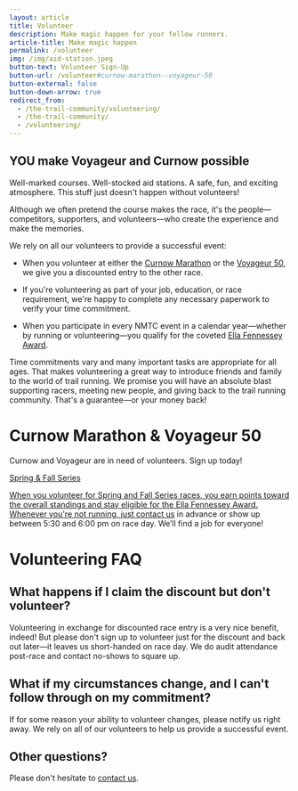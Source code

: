 ```yaml
---
layout: article
title: Volunteer
description: Make magic happen for your fellow runners.
article-title: Make magic happen
permalink: /volunteer
img: /img/aid-station.jpeg
button-text: Volunteer Sign-Up
button-url: /volunteer#curnow-marathon--voyageur-50
button-external: false
button-down-arrow: true
redirect_from:
  - /the-trail-community/volunteering/
  - /the-trail-community/
  - /volunteering/
---
```


## YOU make Voyageur and Curnow possible

Well-marked courses. Well-stocked aid stations. A safe, fun, and exciting atmosphere. This stuff just doesn't happen without volunteers!

Although we often pretend the course makes the race, it's the people—competitors, supporters, and volunteers—who create the experience and make the memories.

We rely on all our volunteers to provide a successful event:

* When you volunteer at either the [Curnow Marathon](/curnow) or the [Voyageur 50](/voyageur), we give you a discounted entry to the other race.

* If you're volunteering as part of your job, education, or race requirement, we're happy to complete any necessary paperwork to verify your time commitment.

* When you participate in every NMTC event in a calendar year—whether by running or volunteering—you qualify for the coveted [Ella Fennessey Award](/fennessey-award).

Time commitments vary and many important tasks are appropriate for all ages. That makes volunteering a great way to introduce friends and family to the world of trail running. We promise you will have an absolute blast supporting racers, meeting new people, and giving back to the trail running community. That's a guarantee—or your money back!

# Curnow Marathon &amp; Voyageur 50

Curnow and Voyageur are in need of volunteers. Sign up today!

<div class="container" style="display:flex;padding-bottom:1em;">
  <a href="https://www.signupgenius.com/go/10C0A45AFAC2AABFBC16-54927800-eugene#/" style="margin: 0 auto;" target="blank">
    <div class="button" onclick="ga('send', 'event', 'Button', 'Click', 'curnow-volunteer')>
      Curnow volunteers
    </div>
  </a>
  <a href="https://www.signupgenius.com/go/10C0A45AFAC2AABFBC16-54265403-minnesota" style="margin: 0 auto;" target="blank">
    <div class="button" onclick="ga('send', 'event', 'Button', 'Click', 'voyageur-volunteer')>
      Voyageur volunteers
    </div>
  </a>
</div>

Opportunities include:

* **Aid station volunteers:** This is our highest-priority—far and away our biggest need each year. Fortunately, it’s also one of the most fun things to do on race day. Assemble a group of friends for the day, or just bring yourself and make some great new friends—all while providing the most essential contribution to race day success for our runners!

* **Road crossings and road monitoring:** Several aid stations feature this safety role—a responsibility that requires the highest level of commitment and focus. This is generally handled in shifts. We only have a couple of crossings, but their busy nature makes this extremely important.

* **Medical & first aid specialists:** A level of medical training is preferred – e.g. doctor, nurse, EMT, formal first-aid training, or similar.

* **Aid station captains:** Captains tend to be experienced volunteers who oversee setup/takedown, track food/drink inventories, communicate with race organizers and HAM radio operators, and generally empower the team to take great care of runners.

* **Drop bag delivery and aid station resupply**: Volunteers drive their own vehicles. Some bring drop bags from the start to aid stations and the finish. Others deliver extra food, water, ice, and other supplies to keep aid stations running smoothly.

* **Course marking, checking, and sweeping:** These volunteers have experience running and racing on the Curnow/Voyageur course. Before the race, markers plant flags and arrows. Race morning, checkers make sure the marking is easy to follow. After the race, sweepers clear the course of all marking.

* **Friday race prep and Sunday cleanup:** These are absolutely essential and often overlooked parts of the race—and a fantastic option for everyone who wants to both support the race and race the race. On Friday, volunteers stage aid station equipment and supplies. On Sunday, we wash water jugs, food containers, and reorganize equipment for the next race.

* **Other roles:** Click into the sign-up form above for a complete list of ways to help before, during, and after the race.

# Spring & Fall Series

When you volunteer for Spring and Fall Series races, you earn points toward the overall standings and stay eligible for the Ella Fennessey Award. Whenever you're not running, just [contact us](/contact) in advance or show up between 5:30 and 6:00 pm on race day. We’ll find a job for everyone!  

# Volunteering FAQ

## What happens if I claim the discount but don't volunteer?

Volunteering in exchange for discounted race entry is a very nice benefit, indeed! But please don't sign up to volunteer just for the discount and back out later—it leaves us short-handed on race day. We do audit attendance post-race and contact no-shows to square up.

## What if my circumstances change, and I can't follow through on my commitment?

If for some reason your ability to volunteer changes, please notify us right away. We rely on all of our volunteers to help us provide a successful event.

## Other questions?

Please don't hesitate to [contact us](/contact).
